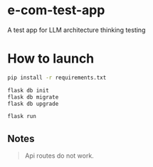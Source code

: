 # e-com-test-app
A test app for LLM architecture thinking testing

# How to launch
```cmd
pip install -r requirements.txt
```
```python
flask db init
flask db migrate
flask db upgrade
```
```cmd
flask run
```

## Notes
>  Api routes do not work.